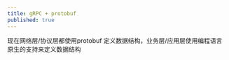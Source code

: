 ```yaml
---
title: gRPC + protobuf
published: true
---
```


现在网络层/协议层都使用protobuf 定义数据结构，业务层/应用层使用编程语言原生的支持来定义数据结构 

